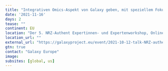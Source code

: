 ```yaml
---
title: "Integrativen Omics-Aspekt von Galaxy geben, mit speziellem Fokus auf Metabolomics, Proteomics und Genomics"
date: '2021-11-16'
days: 2
tease: ""
continent: EU
location: "Der 5. NRZ-Authent Expertinnen- und Expertenworkshop, Online, Germany"
location_url: ""
external_url: "https://galaxyproject.eu/event/2021-10-12-talk-NRZ-authent/"
gtn: true
contact: "Galaxy Europe"
image: 
subsites: [global, us]
---
```

